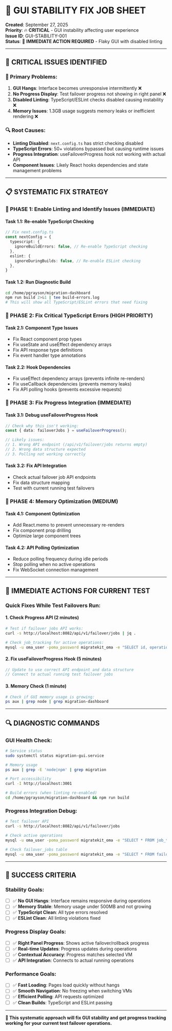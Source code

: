# 🔧 **GUI STABILITY FIX JOB SHEET**

**Created**: September 27, 2025  
**Priority**: 🔥 **CRITICAL** - GUI instability affecting user experience  
**Issue ID**: GUI-STABILITY-001  
**Status**: 🚨 **IMMEDIATE ACTION REQUIRED** - Flaky GUI with disabled linting

---

## 🎯 **CRITICAL ISSUES IDENTIFIED**

### **🚨 Primary Problems:**
1. **GUI Hangs**: Interface becomes unresponsive intermittently ❌
2. **No Progress Display**: Test failover progress not showing in right panel ❌
3. **Disabled Linting**: TypeScript/ESLint checks disabled causing instability ❌
4. **Memory Issues**: 1.3GB usage suggests memory leaks or inefficient rendering ❌

### **🔍 Root Causes:**
- **Linting Disabled**: `next.config.ts` has strict checking disabled
- **TypeScript Errors**: 50+ violations bypassed but causing runtime issues
- **Progress Integration**: useFailoverProgress hook not working with actual API
- **Component Issues**: Likely React hooks dependencies and state management problems

---

## 📋 **SYSTEMATIC FIX STRATEGY**

### **🔧 PHASE 1: Enable Linting and Identify Issues (IMMEDIATE)**

#### **Task 1.1: Re-enable TypeScript Checking**
```typescript
// Fix next.config.ts
const nextConfig = {
  typescript: {
    ignoreBuildErrors: false, // Re-enable TypeScript checking
  },
  eslint: {
    ignoreDuringBuilds: false, // Re-enable ESLint checking
  },
}
```

#### **Task 1.2: Run Diagnostic Build**
```bash
cd /home/pgrayson/migration-dashboard
npm run build 2>&1 | tee build-errors.log
# This will show all TypeScript/ESLint errors that need fixing
```

### **🔧 PHASE 2: Fix Critical TypeScript Errors (HIGH PRIORITY)**

#### **Task 2.1: Component Type Issues**
- Fix React component prop types
- Fix useState and useEffect dependency arrays
- Fix API response type definitions
- Fix event handler type annotations

#### **Task 2.2: Hook Dependencies**
- Fix useEffect dependency arrays (prevents infinite re-renders)
- Fix useCallback dependencies (prevents memory leaks)
- Fix API polling hooks (prevents excessive requests)

### **🔧 PHASE 3: Fix Progress Integration (IMMEDIATE)**

#### **Task 3.1: Debug useFailoverProgress Hook**
```typescript
// Check why this isn't working:
const { data: failoverJobs } = useFailoverProgress();

// Likely issues:
// 1. Wrong API endpoint (/api/v1/failover/jobs returns empty)
// 2. Wrong data structure expected
// 3. Polling not working correctly
```

#### **Task 3.2: Fix API Integration**
- Check actual failover job API endpoints
- Fix data structure mapping
- Test with current running test failovers

### **🔧 PHASE 4: Memory Optimization (MEDIUM)**

#### **Task 4.1: Component Optimization**
- Add React.memo to prevent unnecessary re-renders
- Fix component prop drilling
- Optimize large component trees

#### **Task 4.2: API Polling Optimization**
- Reduce polling frequency during idle periods
- Stop polling when no active operations
- Fix WebSocket connection management

---

## 🚨 **IMMEDIATE ACTIONS FOR CURRENT TEST**

### **Quick Fixes While Test Failovers Run:**

#### **1. Check Progress API (2 minutes)**
```bash
# Test if failover jobs API works:
curl -s http://localhost:8082/api/v1/failover/jobs | jq .

# Check job_tracking for active operations:
mysql -u oma_user -poma_password migratekit_oma -e "SELECT id, operation, status FROM job_tracking WHERE status = 'running' AND operation LIKE '%failover%';"
```

#### **2. Fix useFailoverProgress Hook (5 minutes)**
```typescript
// Update to use correct API endpoint and data structure
// Connect to actual running test failover jobs
```

#### **3. Memory Check (1 minute)**
```bash
# Check if GUI memory usage is growing:
ps aux | grep node | grep migration-dashboard
```

---

## 🔍 **DIAGNOSTIC COMMANDS**

### **GUI Health Check:**
```bash
# Service status
sudo systemctl status migration-gui.service

# Memory usage
ps aux | grep -E 'node|npm' | grep migration

# Port accessibility  
curl -I http://localhost:3001

# Build errors (when linting re-enabled)
cd /home/pgrayson/migration-dashboard && npm run build
```

### **Progress Integration Debug:**
```bash
# Test failover API
curl -s http://localhost:8082/api/v1/failover/jobs

# Check active operations
mysql -u oma_user -poma_password migratekit_oma -e "SELECT * FROM job_tracking WHERE status = 'running';"

# Check failover_jobs table
mysql -u oma_user -poma_password migratekit_oma -e "SELECT * FROM failover_jobs WHERE status IN ('pending', 'running', 'executing');"
```

---

## 🎯 **SUCCESS CRITERIA**

### **Stability Goals:**
- [ ] ✅ **No GUI Hangs**: Interface remains responsive during operations
- [ ] ✅ **Memory Stable**: Memory usage under 500MB and not growing
- [ ] ✅ **TypeScript Clean**: All type errors resolved
- [ ] ✅ **ESLint Clean**: All linting violations fixed

### **Progress Display Goals:**
- [ ] ✅ **Right Panel Progress**: Shows active failover/rollback progress
- [ ] ✅ **Real-time Updates**: Progress updates during operations
- [ ] ✅ **Contextual Accuracy**: Progress matches selected VM
- [ ] ✅ **API Integration**: Connects to actual running operations

### **Performance Goals:**
- [ ] ✅ **Fast Loading**: Pages load quickly without hangs
- [ ] ✅ **Smooth Navigation**: No freezing when switching VMs
- [ ] ✅ **Efficient Polling**: API requests optimized
- [ ] ✅ **Clean Builds**: TypeScript and ESLint passing

---

**🎯 This systematic approach will fix GUI stability and get progress tracking working for your current test failover operations.**






